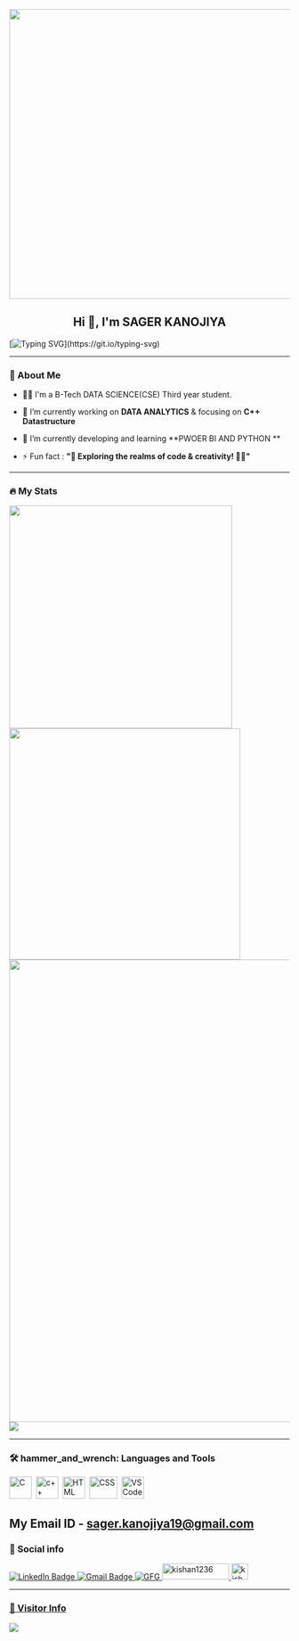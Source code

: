 <div id="header" align="center">
  <img src="https://cdn.dribbble.com/users/594393/screenshots/14508930/media/a0c3dd10e43c03e9d2452276e09ae089.gif" width="1100" 
     height="520"/>
</div>

<h2 align="center">Hi 👋, I'm SAGER KANOJIYA</h2>

[![Typing SVG](https://readme-typing-svg.herokuapp.com?duration=10000&center=true&vCenter=true&width=800&height=30&lines=Hello+this+is+Sagar+Welcome+to+my+Github+page.)](https://git.io/typing-svg)

---
### 👦 About Me
- 👨‍💻 I'm a B-Tech DATA SCIENCE(CSE) Third year student.

- 🔭 I’m currently working on **DATA ANALYTICS** & focusing on **C++ Datastructure**  

- 🌱 I’m currently developing and learning **PWOER BI AND PYTHON **

- ⚡ Fun fact : **"🚀 Exploring the realms of code & creativity! 🎨✨"** 
--- 

### 🔥 My Stats 
<img width="400"  src="https://github-readme-stats.vercel.app/api?username=Sagarkanojiya19&show_icons=true&theme=blue-green" /> <img width="415" src="https://streak-stats.demolab.com/?user=Sagarkanojiya19&theme=blue-green" />
<img width="830" src="https://github-readme-activity-graph.vercel.app/graph?username=Sagarkanojiya19&bg_color=21232a&color=a8eeff&line=61dafb&point=f0fcff&area=true&hide_border=false" />
 <a href=""> <img align="center" src="https://github-readme-stats-sigma-five.vercel.app/api/top-langs/?username=Sagarkanojiya19&theme=blue-green&line_height=20&hide=css"/> </a>
 

---
### 🛠️ hammer_and_wrench: Languages and Tools 

<div>
  <img src="https://cdn.jsdelivr.net/gh/devicons/devicon/icons/c/c-original.svg" alt="C" width="40" height="40"/>&nbsp;
  <img src="https://cdn.jsdelivr.net/gh/devicons/devicon/icons/cplusplus/cplusplus-original.svg" alt="c++" width="40" height="40"/>&nbsp;
  <img src="https://pluspng.com/img-png/python-logo-png-open-2000.png" alt="HTML" width="40" height="40"/>&nbsp;
  <img src="https://1000logos.net/wp-content/uploads/2022/12/Power-BI-Logo-768x432.png" alt="CSS" width="50" height="40"/>&nbsp;
<!--   <img src="https://cdn.jsdelivr.net/gh/devicons/devicon/icons/javascript/javascript-original.svg" alt="JavaScript" width="40" height="40"/>&nbsp; -->
  <img src="https://cdn.jsdelivr.net/gh/devicons/devicon/icons/vscode/vscode-original.svg" alt="VS Code" width="40" height="40"/>&nbsp;
 
</div>

My Email ID - sager.kanojiya19@gmail.com
---
### 🔗 Social info

<div id="badges">
    <a href="https://www.linkedin.com/in/sagar-kanojiya-925890256?lipi=urn%3Ali%3Apage%3Ad_flagship3_profile_view_base_contact_details%3BMvJSnEK0QqOlOQesheVv0w%3D%3" target="blank">
    <img src="https://img.shields.io/badge/LinkedIn-blue?style=for-the-badge&logo=linkedin&logoColor=white" alt="LinkedIn Badge"/>
    </a>
     <a href="" target="blank">
    <img src="https://img.shields.io/badge/Gmail-D14836?style=for-the-badge&logo=gmail&logoColor=white" alt="Gmail Badge"/>
    </a>
    <a href="https://www.geeksforgeeks.org/user/sagerkanag65/" target="blank">
    <img src="https://img.shields.io/badge/GeeksforGeeks-gray?style=for-the-badge&logo=geeksforgeeks&logoColor=35914c" alt="GFG"/>
    </a>
    <a href="https://leetcode.com/u/sagarkanojiya19/" target="blank">
    <img src="https://w7.pngwing.com/pngs/640/947/png-transparent-leetcode-button-icon.png" alt="kishan1236" height="29" width="120" />
    </a>
    <a href="https://x.com/SagerKanojiya19" target="blank">
    <img src="https://w7.pngwing.com/pngs/424/95/png-transparent-twitter-3d-twitter-twitter-logo-3d-twitter-logo-social-media-logo-3d-icon.png" alt="kishan1236" height="29" width="30" />
    
</div>

---

### 👀 Visitor Info
<a href="https://u8views.com/github/Sagarkanojiya19"><img src="https://u8views.com/api/v1/github/profiles/126978912/views/day-week-month-total-count.svg"></a>
